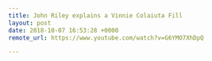 ```yaml
---
title: John Riley explains a Vinnie Colaiuta Fill
layout: post
date: 2018-10-07 16:53:28 +0000
remote_url: https://www.youtube.com/watch?v=G6YMO7XhDpQ

---
```

